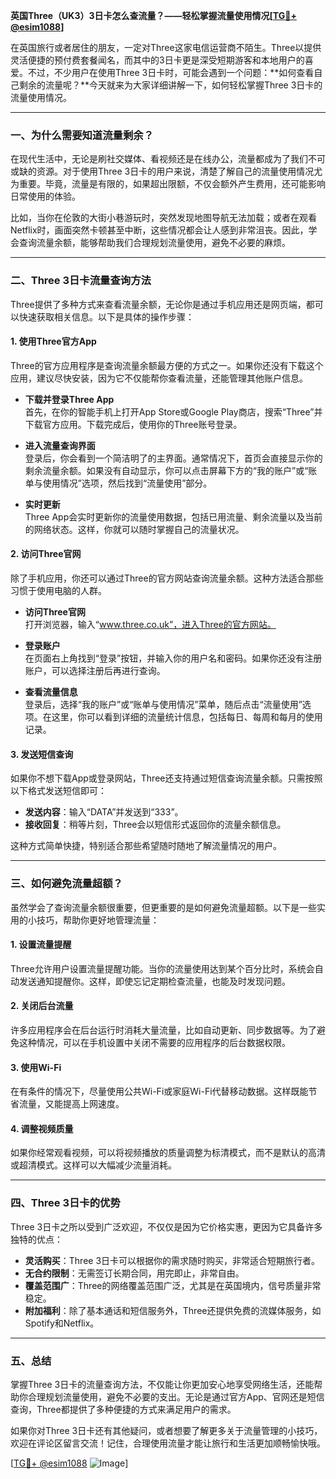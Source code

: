 **英国Three（UK3）3日卡怎么查流量？——轻松掌握流量使用情况[[TG💪+ @esim1088](https://t.me/s/esim1088)]**

在英国旅行或者居住的朋友，一定对Three这家电信运营商不陌生。Three以提供灵活便捷的预付费套餐闻名，而其中的3日卡更是深受短期游客和本地用户的喜爱。不过，不少用户在使用Three 3日卡时，可能会遇到一个问题：**如何查看自己剩余的流量呢？**今天就来为大家详细讲解一下，如何轻松掌握Three 3日卡的流量使用情况。

---

### **一、为什么需要知道流量剩余？**

在现代生活中，无论是刷社交媒体、看视频还是在线办公，流量都成为了我们不可或缺的资源。对于使用Three 3日卡的用户来说，清楚了解自己的流量使用情况尤为重要。毕竟，流量是有限的，如果超出限额，不仅会额外产生费用，还可能影响日常使用的体验。

比如，当你在伦敦的大街小巷游玩时，突然发现地图导航无法加载；或者在观看Netflix时，画面突然卡顿甚至中断，这些情况都会让人感到非常沮丧。因此，学会查询流量余额，能够帮助我们合理规划流量使用，避免不必要的麻烦。

---

### **二、Three 3日卡流量查询方法**

Three提供了多种方式来查看流量余额，无论你是通过手机应用还是网页端，都可以快速获取相关信息。以下是具体的操作步骤：

#### **1. 使用Three官方App**

Three的官方应用程序是查询流量余额最方便的方式之一。如果你还没有下载这个应用，建议尽快安装，因为它不仅能帮你查看流量，还能管理其他账户信息。

- **下载并登录Three App**  
  首先，在你的智能手机上打开App Store或Google Play商店，搜索“Three”并下载官方应用。下载完成后，使用你的Three账号登录。

- **进入流量查询界面**  
  登录后，你会看到一个简洁明了的主界面。通常情况下，首页会直接显示你的剩余流量余额。如果没有自动显示，你可以点击屏幕下方的“我的账户”或“账单与使用情况”选项，然后找到“流量使用”部分。

- **实时更新**  
  Three App会实时更新你的流量使用数据，包括已用流量、剩余流量以及当前的网络状态。这样，你就可以随时掌握自己的流量状况。

#### **2. 访问Three官网**

除了手机应用，你还可以通过Three的官方网站查询流量余额。这种方法适合那些习惯于使用电脑的人群。

- **访问Three官网**  
  打开浏览器，输入“www.three.co.uk”，进入Three的官方网站。

- **登录账户**  
  在页面右上角找到“登录”按钮，并输入你的用户名和密码。如果你还没有注册账户，可以选择注册后再进行查询。

- **查看流量信息**  
  登录后，选择“我的账户”或“账单与使用情况”菜单，随后点击“流量使用”选项。在这里，你可以看到详细的流量统计信息，包括每日、每周和每月的使用记录。

#### **3. 发送短信查询**

如果你不想下载App或登录网站，Three还支持通过短信查询流量余额。只需按照以下格式发送短信即可：

- **发送内容**：输入“DATA”并发送到“333”。
- **接收回复**：稍等片刻，Three会以短信形式返回你的流量余额信息。

这种方式简单快捷，特别适合那些希望随时随地了解流量情况的用户。

---

### **三、如何避免流量超额？**

虽然学会了查询流量余额很重要，但更重要的是如何避免流量超额。以下是一些实用的小技巧，帮助你更好地管理流量：

#### **1. 设置流量提醒**
Three允许用户设置流量提醒功能。当你的流量使用达到某个百分比时，系统会自动发送通知提醒你。这样，即使忘记定期检查流量，也能及时发现问题。

#### **2. 关闭后台流量**
许多应用程序会在后台运行时消耗大量流量，比如自动更新、同步数据等。为了避免这种情况，可以在手机设置中关闭不需要的应用程序的后台数据权限。

#### **3. 使用Wi-Fi**
在有条件的情况下，尽量使用公共Wi-Fi或家庭Wi-Fi代替移动数据。这样既能节省流量，又能提高上网速度。

#### **4. 调整视频质量**
如果你经常观看视频，可以将视频播放的质量调整为标清模式，而不是默认的高清或超清模式。这样可以大幅减少流量消耗。

---

### **四、Three 3日卡的优势**

Three 3日卡之所以受到广泛欢迎，不仅仅是因为它价格实惠，更因为它具备许多独特的优点：

- **灵活购买**：Three 3日卡可以根据你的需求随时购买，非常适合短期旅行者。
- **无合约限制**：无需签订长期合同，用完即止，非常自由。
- **覆盖范围广**：Three的网络覆盖范围广泛，尤其是在英国境内，信号质量非常稳定。
- **附加福利**：除了基本通话和短信服务外，Three还提供免费的流媒体服务，如Spotify和Netflix。

---

### **五、总结**

掌握Three 3日卡的流量查询方法，不仅能让你更加安心地享受网络生活，还能帮助你合理规划流量使用，避免不必要的支出。无论是通过官方App、官网还是短信查询，Three都提供了多种便捷的方式来满足用户的需求。

如果你对Three 3日卡还有其他疑问，或者想要了解更多关于流量管理的小技巧，欢迎在评论区留言交流！记住，合理使用流量才能让旅行和生活更加顺畅愉快哦。

[[TG💪+ @esim1088](https://t.me/s/esim1088) ![Image](https://i.postimg.cc/4NQfJmqS/Snipaste-2025-05-13-00-14-12.png)]